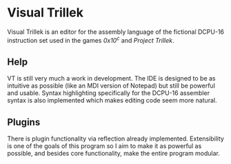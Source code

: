 Visual Trillek
=============

Visual Trillek is an editor for the assembly language of the fictional DCPU-16 instruction set used in the games *0x10<sup>c</sup>* and *Project Trillek*.

Help
----

VT is still very much a work in development. The IDE is designed to be as intuitive as possible (like an MDI version of Notepad) but still be powerful and usable. Syntax highlighting specifically for the DCPU-16 assembler syntax is also implemented which makes editing code seem more natural.

Plugins
-------

There is plugin functionality via reflection already implemented. Extensibility is one of the goals of this program so I aim to make it as powerful as possible, and besides core functionality, make the entire program modular.
